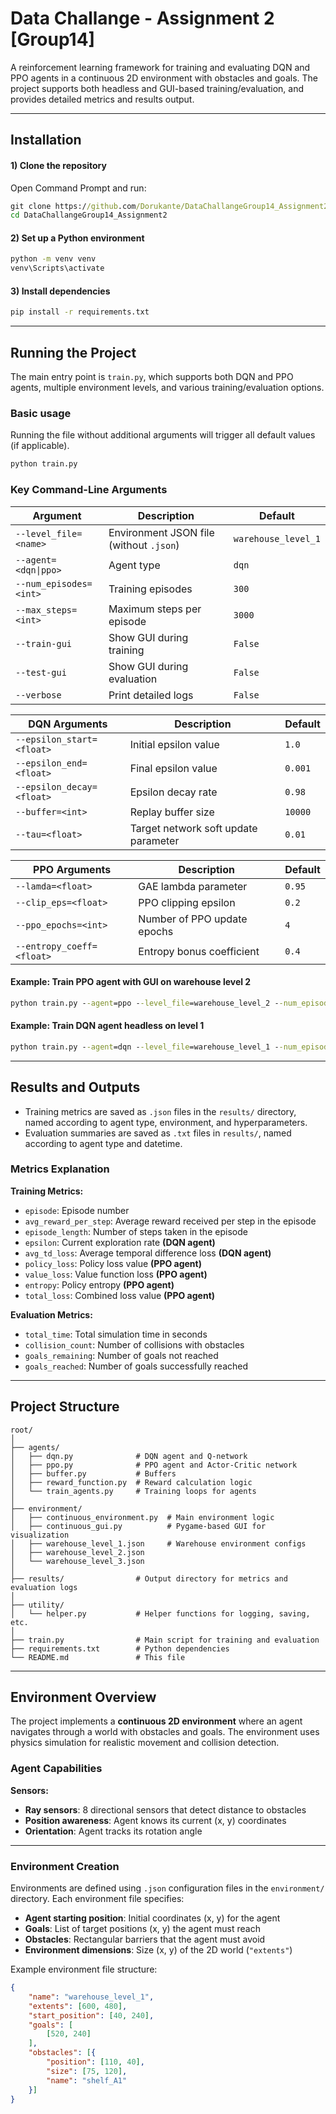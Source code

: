 # Data Challange - Assignment 2 [Group14]

A reinforcement learning framework for training and evaluating DQN and PPO agents in a continuous 2D environment with obstacles and goals. The project supports both headless and GUI-based training/evaluation, and provides detailed metrics and results output.

---

## Installation

#### 1) Clone the repository

Open Command Prompt and run:

```cmd
git clone https://github.com/Dorukante/DataChallangeGroup14_Assignment2
cd DataChallangeGroup14_Assignment2
```

#### 2) Set up a Python environment

```cmd
python -m venv venv
venv\Scripts\activate
```

#### 3) Install dependencies

```cmd
pip install -r requirements.txt
```

---

## Running the Project

The main entry point is `train.py`, which supports both DQN and PPO agents, multiple environment levels, and various training/evaluation options.

### Basic usage
Running the file without additional arguments will trigger all default values (if applicable).
```cmd
python train.py
```

### Key Command-Line Arguments

| Argument | Description | Default |
|----------|-------------|---------|
| `--level_file=<name>` | Environment JSON file (without `.json`) | `warehouse_level_1` |
| `--agent=<dqn\|ppo>` | Agent type | `dqn` |
| `--num_episodes=<int>` | Training episodes | `300` |
| `--max_steps=<int>` | Maximum steps per episode | `3000` |
| `--train-gui` | Show GUI during training | `False` |
| `--test-gui` | Show GUI during evaluation | `False` |
| `--verbose` | Print detailed logs | `False` |

| DQN Arguments | Description | Default |
|----------|-------------|---------|
| `--epsilon_start=<float>` | Initial epsilon value | `1.0` |
| `--epsilon_end=<float>` | Final epsilon value | `0.001` |
| `--epsilon_decay=<float>` | Epsilon decay rate | `0.98` |
| `--buffer=<int>` | Replay buffer size | `10000` |
| `--tau=<float>` | Target network soft update parameter | `0.01` |

| PPO Arguments | Description | Default |
|----------|-------------|---------|
| `--lamda=<float>` | GAE lambda parameter | `0.95` |
| `--clip_eps=<float>` | PPO clipping epsilon | `0.2` |
| `--ppo_epochs=<int>` | Number of PPO update epochs | `4` |
| `--entropy_coeff=<float>` | Entropy bonus coefficient | `0.4` |

#### Example: Train PPO agent with GUI on warehouse level 2

```cmd
python train.py --agent=ppo --level_file=warehouse_level_2 --num_episodes=500 --train-gui
```

#### Example: Train DQN agent headless on level 1

```cmd
python train.py --agent=dqn --level_file=warehouse_level_1 --num_episodes=200
```

---

## Results and Outputs

- Training metrics are saved as `.json` files in the `results/` directory, named according to agent type, environment, and hyperparameters.
- Evaluation summaries are saved as `.txt` files in `results/`, named according to agent type and datetime.

### Metrics Explanation

**Training Metrics:**
- `episode`: Episode number
- `avg_reward_per_step`: Average reward received per step in the episode
- `episode_length`: Number of steps taken in the episode
- `epsilon`: Current exploration rate **(DQN agent)**
- `avg_td_loss`: Average temporal difference loss **(DQN agent)**
- `policy_loss`: Policy loss value **(PPO agent)**
- `value_loss`: Value function loss **(PPO agent)**
- `entropy`: Policy entropy **(PPO agent)**
- `total_loss`: Combined loss value **(PPO agent)**

**Evaluation Metrics:**
- `total_time`: Total simulation time in seconds
- `collision_count`: Number of collisions with obstacles
- `goals_remaining`: Number of goals not reached
- `goals_reached`: Number of goals successfully reached

---
## Project Structure

```
root/
│
├── agents/
│   ├── dqn.py              # DQN agent and Q-network
│   ├── ppo.py              # PPO agent and Actor-Critic network
│   ├── buffer.py           # Buffers
│   ├── reward_function.py  # Reward calculation logic
│   └── train_agents.py     # Training loops for agents
│
├── environment/
│   ├── continuous_environment.py  # Main environment logic
│   ├── continuous_gui.py          # Pygame-based GUI for visualization
│   ├── warehouse_level_1.json     # Warehouse environment configs
│   ├── warehouse_level_2.json
│   └── warehouse_level_3.json
│
├── results/                # Output directory for metrics and evaluation logs
│
├── utility/
│   └── helper.py           # Helper functions for logging, saving, etc.
│
├── train.py                # Main script for training and evaluation
├── requirements.txt        # Python dependencies
└── README.md               # This file
```

---
## Environment Overview

The project implements a **continuous 2D environment** where an agent navigates through a world with obstacles and goals. The environment uses physics simulation for realistic movement and collision detection.

### Agent Capabilities

**Sensors:**
- **Ray sensors**: 8 directional sensors that detect distance to obstacles
- **Position awareness**: Agent knows its current (x, y) coordinates
- **Orientation**: Agent tracks its rotation angle

---

### Environment Creation

Environments are defined using `.json` configuration files in the `environment/` directory. Each environment file specifies:

- **Agent starting position**: Initial coordinates (x, y) for the agent
- **Goals**: List of target positions (x, y) the agent must reach
- **Obstacles**: Rectangular barriers that the agent must avoid
- **Environment dimensions**: Size (x, y) of the 2D world (`"extents"`)

Example environment file structure:
```json
{
    "name": "warehouse_level_1",
    "extents": [600, 480],
    "start_position": [40, 240],
    "goals": [
        [520, 240]
    ],
    "obstacles": [{
        "position": [110, 40],
        "size": [75, 120],
        "name": "shelf_A1"
    }]
}
```